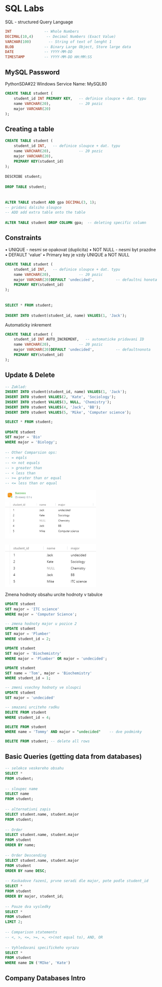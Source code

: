 # SQL Labs

SQL - structured Query Language

```SQL
INT               -- Whole Numbers
DECIMAL(10,4)      -- Decimal Numbers (Exact Value)
VARCHAR(100)        -- String of text of lenght 1
BLOB              -- Binary Large Object, Store large data
DATE              -- YYYY-MM-DD
TIMESTAMP         -- YYYY-MM-DD HH:MM:SS
```


## MySQL Password
PythonSDA#22
Windows Service Name: MySQL80


```sql
CREATE TABLE student (
    student_id INT PRIMARY KEY,   -- definice sloupce + dat. typu
    name VARCHAR(20),             -- 20 pozic
    major VARCHAR(20)
);

```
## Creating a table

```sql
CREATE TABLE student (
    student_id INT,   -- definice sloupce + dat. typu
    name VARCHAR(20),             -- 20 pozic
    major VARCHAR(20),
    PRIMARY KEY(student_id)
);

DESCRIBE student;

DROP TABLE student;


ALTER TABLE student ADD gpa DECIMAL(3, 1);
-- pridani dalsiho sloupce
-- ADD add extra table onto the table

ALTER TABLE student DROP COLUMN gpa;  -- deleting specific column

```

## Constraints

• UNIQUE - nesmi se opakovat (duplicita)
• NOT NULL - nesmi byt prazdne
• DEFAULT 'value'
• Primary key je vzdy UNIQUE a NOT NULL

```sql
CREATE TABLE student (
    student_id INT,   -- definice sloupce + dat. typu
    name VARCHAR(20),             -- 20 pozic
    major VARCHAR(20)DEFAULT 'undecided',          -- defaultni honota
    PRIMARY KEY(student_id)
);


SELECT * FROM student;

INSERT INTO student(student_id, name) VALUES(1, 'Jack');

```
Automaticky inkrement

```sql
CREATE TABLE student (
    student_id INT AUTO_INCREMENT,   -- automaticke pridavani ID
    name VARCHAR(20),             -- 20 pozic
    major VARCHAR(20)DEFAULT 'undecided',          -- defaultnonota
    PRIMARY KEY(student_id)
);
```

## Update & Delete

```sql
-- Zaklad:
INSERT INTO student(student_id, name) VALUES(1, 'Jack');
INSERT INTO student VALUES(2, 'Kate', 'Sociology');
INSERT INTO student VALUES(3, NULL, 'Chemistry');
INSERT INTO student VALUES(4, 'Jack', 'BB');
INSERT INTO student VALUES(5, 'Mike', 'Computer science');
```

```sql
SELECT * FROM student;

UPDATE student
SET major = 'Bio'
WHERE major = 'Biology';

-- Other Comparsion ops:
-- = eqals
-- <> not equals
-- > greater than
-- < less than
-- >= grater than or equal
-- <= less than or equal
```

<p float="left">
  <img src="Photos/TabBefore.PNG" width="300" />
    
<p float="left">
  <img src="Photos/TabAfter.PNG" width="300" />
    
Zmena hodnoty obsahu urcite hodnoty v tabulce

```sql
UPDATE student
SET major = 'ITC science'
WHERE major = 'Computer Science';
```
    
```sql
-- zmena hodnoty major u pozice 2
UPDATE student
SET major = 'Plumber'
WHERE student_id = 2;
```
    
```sql
UPDATE student
SET major = 'Biochemistry'
WHERE major = 'Plumber' OR major = 'undecided'; 
```

```sql
UPDATE student
SET name = 'Tom', major = 'Biochemistry'
WHERE student_id = 1;
```

```sql
-- zmeni vsechny hodnoty ve sloupci
UPDATE student
SET major = 'undecided'
```

```sql
-- smazani urciteho radku
DELETE FROM student
WHERE student_id = 4;
```
    
```sql
DELETE FROM student
WHERE name = 'Tommy' AND major = "undecided"    -- dve podminky
```
    
```sql
DELETE FROM student; -- delete all rows
```

## Basic Queries (getting data from databases)
    
```sql
-- selekce veskereho obsahu
SELECT *
FROM student;
    
-- sloupec name
SELECT name
FROM student;

-- alternativni zapis
SELECT student.name, student.major
FROM student;

-- Order
SELECT student.name, student.major
FROM student
ORDER BY name;

-- Order Descending
SELECT student.name, student.major
FROM student
ORDER BY name DESC;

-- Kaskadove řazení, prvne seradi dle major, pote podle student_id
SELECT *
FROM student
ORDER BY major, student_id;
   
-- Pouze dva vysledky
SELECT *
FROM student
LIMIT 2;

-- Comparison statements
-- <, >, <=, >=, =, <>(not equal to), AND, OR
    
-- Vyhledavani specifickeho vyrazu    
SELECT *
FROM student
WHERE name IN ('MIke', 'Kate')
```
    
## Company Databases Intro
